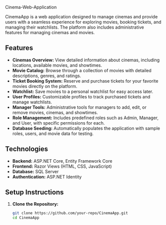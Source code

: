 Cinema-Web-Application

CinemaApp is a web application designed to manage cinemas and provide users with a seamless experience for exploring movies, booking tickets, and managing their watchlists. The platform also includes administrative features for managing cinemas and movies.  

## Features  
- **Cinemas Overview:** View detailed information about cinemas, including locations, available movies, and showtimes.  
- **Movie Catalog:** Browse through a collection of movies with detailed descriptions, genres, and ratings.  
- **Ticket Booking System:** Reserve and purchase tickets for your favorite movies directly on the platform.  
- **Watchlist:** Save movies to a personal watchlist for easy access later.  
- **User Profiles:** Customizable profiles to track purchased tickets and manage watchlists.  
- **Manager Tools:** Administrative tools for managers to add, edit, or remove movies, cinemas, and showtimes.  
- **Role Management:** Includes predefined roles such as Admin, Manager, and User, with specific permissions for each.  
- **Database Seeding:** Automatically populates the application with sample roles, users, and movie data for testing.  

## Technologies  
- **Backend:** ASP.NET Core, Entity Framework Core  
- **Frontend:** Razor Views (HTML, CSS, JavaScript)  
- **Database:** SQL Server  
- **Authentication:** ASP.NET Identity  

## Setup Instructions  
1. **Clone the Repository:**  
   ```bash  
   git clone https://github.com/your-repo/CinemaApp.git  
   cd CinemaApp  